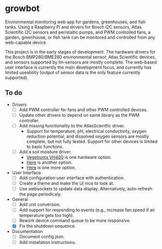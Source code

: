 # growbot
Environmental monitoring web app for gardens, greenhouses, and fish tanks. Using a
Raspberry Pi and drivers for Bosch I2C sensors, Atlas Scientific I2C sensors and
peristaltic pumps, and PWM controlled fans, a garden, greenhouse, or fish tank can
be monitored and controlled from any web-capable device.

This project is in the early stages of development. The hardware drivers for the
Bosch BMP280/BME280 environmental sensor, Atlas Scientific devices, and sensors
supported by lm-sensors are mostly complete. The web-based user interface is
currently the main development focus, and currently has limited useability (output
of sensor data is the only feature currently supported).

## To do
* Drivers
    - [ ] Add PWM controller for fans and other PWM controlled devices.
    - [ ] Update other drivers to depend on same library as the PWM controller.
    - [ ] Add missing functionality to the AtlasScientfic driver.
        * Support for temperature, pH, electrical conductivity, oxygen reduction
          potential, and dissolved oxygen sensors are mostly complete, but not
          fully tested. Support for other devices is limited to basic functions.
    - [ ] Add a soil moisture driver.
        * [Vegetronix VH400](https://www.vegetronix.com/Products/VH400/) is one
          hardware option.
        * [Here](https://www.instructables.com/Soil-Moisture-Sensor-Raspberry-Pi/)
          is another option.
        * [Here](https://www.adafruit.com/product/4026) is one more option.
* User Interface
    - [ ] Add configuration user interface with authentication.
    - [ ] Create a theme and make the UI nice to look at.
    - [ ] Use websockets to update data display. Alternatively, auto-refresh the
          page periodicaly.
* General
    - [ ] Add unit conversion.
    - [ ] Add support for responding to events (e.g., increase fan speed if air
      temperature gets too high).
    - [ ] Rework device command queue to be more responsive.
    - [X] Fix the shutdown sequence.
* Documentation
    - [ ] Document config.json.
    - [ ] Add installation instructions.
